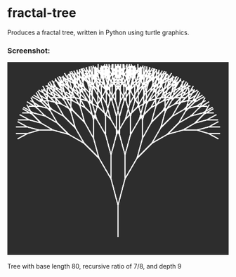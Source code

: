 # fractal-tree

Produces a fractal tree, written in Python using turtle graphics.

### Screenshot:

![Tree with base length 80, recursive ratio of 7/8, and depth 9](./img/tree-1.png)

Tree with base length 80, recursive ratio of 7/8, and depth 9
